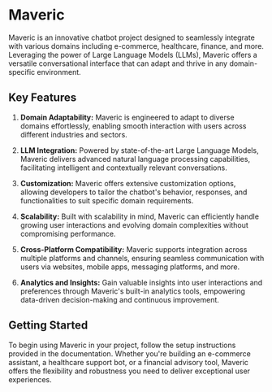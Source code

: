 # Maveric

Maveric is an innovative chatbot project designed to seamlessly integrate with various domains including e-commerce, healthcare, finance, and more. Leveraging the power of Large Language Models (LLMs), Maveric offers a versatile conversational interface that can adapt and thrive in any domain-specific environment.

## Key Features

1. **Domain Adaptability:** Maveric is engineered to adapt to diverse domains effortlessly, enabling smooth interaction with users across different industries and sectors.
   
2. **LLM Integration:** Powered by state-of-the-art Large Language Models, Maveric delivers advanced natural language processing capabilities, facilitating intelligent and contextually relevant conversations.
   
3. **Customization:** Maveric offers extensive customization options, allowing developers to tailor the chatbot's behavior, responses, and functionalities to suit specific domain requirements.
   
4. **Scalability:** Built with scalability in mind, Maveric can efficiently handle growing user interactions and evolving domain complexities without compromising performance.
   
5. **Cross-Platform Compatibility:** Maveric supports integration across multiple platforms and channels, ensuring seamless communication with users via websites, mobile apps, messaging platforms, and more.
   
6. **Analytics and Insights:** Gain valuable insights into user interactions and preferences through Maveric's built-in analytics tools, empowering data-driven decision-making and continuous improvement.

## Getting Started

To begin using Maveric in your project, follow the setup instructions provided in the documentation. Whether you're building an e-commerce assistant, a healthcare support bot, or a financial advisory tool, Maveric offers the flexibility and robustness you need to deliver exceptional user experiences.

